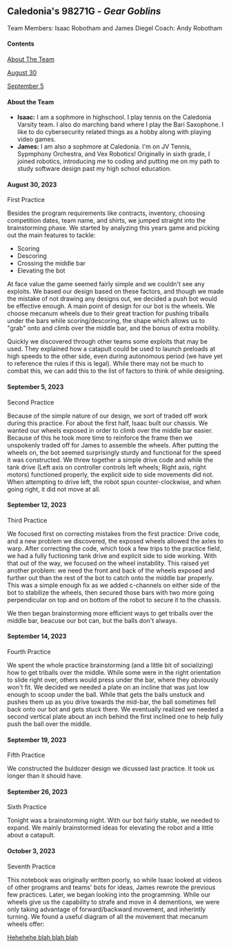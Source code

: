 ## Caledonia's 98271G - _Gear Goblins_
Team Members: Isaac Robotham and James Diegel
Coach: Andy Robotham


#### Contents
[About The Team](https://github.com/jmdiegel707/Vex-2023-34-Notebook/blob/main/README.md#about-the-team)

[August 30](https://github.com/jmdiegel707/Vex-2023-34-Notebook/blob/main/README.md#august-30-2023)

[September 5](https://github.com/jmdiegel707/Vex-2023-34-Notebook/blob/main/README.md#september-5-2023)

#### About the Team
- __Isaac:__ I am a sophmore in highschool. I play tennis on the Caledonia Varsity team. I also do marching band where I play the Bari Saxophone. I like to do cybersecurity related things as a hobby along with playing video games.
- __James:__ I am also a sophmore at Caledonia. I'm on JV Tennis, Sypmphony Orchestra, and Vex Robotics! Originally in sixth grade, I joined robotics, introducing me to coding and putting me on my path to study software design past my high school education.

#### August 30, 2023
First Practice

Besides the program requirements like contracts, inventory, choosing competition dates, team name, and shirts, we jumped straight into the brainstorming phase. We started by analyzing this years game and picking out the main features to tackle:
- Scoring
- Descoring
- Crossing the middle bar
- Elevating the bot

At face value the game seemed fairly simple and we couldn't see any exploits. We based our design based on these factors, and though we made the mistake of not drawing any designs out, we decided a push bot would be effective enough. A main point of design for our bot is the wheels. We choose mecanum wheels due to their great traction for pushing triballs under the bars while scoring/descoring, the shape which allows us to "grab" onto and climb over the middle bar, and the bonus of extra mobility.

Quickly we discovered through other teams some exploits that may be used. They explained how a catapult could be used to launch preloads at high speeds to the other side, even during autonomous period (we have yet to reference the rules if this is legal). While there may not be much to combat this, we can add this to the list of factors to think of while designing.

#### September 5, 2023
Second Practice

Because of the simple nature of our design, we sort of traded off work during this practice. For about the first half, Isaac built our chassis. We wanted our wheels exposed in order to climb over the middle bar easier. Because of this he took more time to reinforce the frame then we unspokenly traded off for James to assemble the wheels. After putting the wheels on, the bot seemed surprisingly sturdy and functional for the speed it was constructed. We threw together a simple drive code and while the tank drive (Left axis on controller controls left wheels; Right axis, right motors) functioned properly, the explicit side to side movements did not. When attempting to drive left, the robot spun counter-clockwise, and when going right, it did not move at all.

#### September 12, 2023
Third Practice

We focused first on correcting mistakes from the first practice: Drive code, and a new problem we discovered, the exposed wheels allowed the axles to warp.
After correcting the code, which took a few trips to the practice field, we had a fully fuctioning tank drive and explicit side to side working. With that out of the way, we focused on the wheel instability. This raised yet another problem: we need the front and back of the wheels exposed and further out than the rest of the bot to catch onto the middle bar properly. This was a simple enough fix as we added c-channels on either side of the bot to stabilize the wheels, then secured those bars with two more going perpendicular on top and on bottom of the robot to secure it to the chassis.

We then began brainstorming more efficient ways to get triballs over the middle bar, beacuse our bot can, but the balls don't always.

#### September 14, 2023
Fourth Practice

We spent the whole practice brainstorming (and a little bit of socializing) how to get triballs over the middle. While some were in the right orientation to slide right over, others would press under the bar, where they obviously won't fit. We decided we needed a plate on an incline that was just low enough to scoop under the ball. While that gets the balls unstuck and pushes them up as you drive towards the mid-bar, the ball sometimes fell back onto our bot and gets stuck there. We eventually realized we needed a second vertical plate about an inch behind the first inclined one to help fully push the ball over the middle.

#### September 19, 2023
Fifth Practice

We constructed the buldozer design we dicussed last practice. It took us longer than it should have.

#### September 26, 2023
Sixth Practice

Tonight was a brainstorming night. With our bot fairly stable, we needed to expand. We mainly brainstormed ideas for elevating the robot and a little about a catapult.

#### October 3, 2023
Seventh Practice

This notebook was originally written poorly, so while Isaac looked at videos of other programs and teams' bots for ideas, James rewrote the previous few practices.
Later, we  began looking into the programming. While our wheels give us the capability to strafe and move in 4 dementions, we were only taking advantage of forward/backward movement, and inherintly turning. We found a useful diagram of all the movement that mecanum wheels offer:

[Hehehehe blah blah blah](assets/c7963dec531b7e893ddcf91c4fc9159928c4b56c.jpg)

#### 
